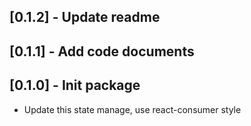 ## [0.1.2] - Update readme

## [0.1.1] - Add code documents

## [0.1.0] - Init package

- Update this state manage, use react-consumer style
